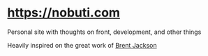 
# https://nobuti.com

Personal site with thoughts on front, development, and other things

Heavily inspired on the great work of [Brent Jackson](https://github.com/jxnblk)
